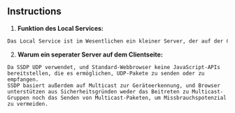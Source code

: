## Instructions

1. **Funktion des Local Services:**
  ```bash
  Das Local Service ist im Wesentlichen ein kleiner Server, der auf der Client-Seite ausgeführt werden muss, damit die Client-Seite eine SSDP-Suche für die Kamera durchführen kann.
  ```

2. **Warum ein seperater Server auf dem Clientseite:**
  ```
  Da SSDP UDP verwendet, und Standard-Webbrowser keine JavaScript-APIs bereitstellen, die es ermöglichen, UDP-Pakete zu senden oder zu empfangen. 
  SSDP basiert außerdem auf Multicast zur Geräteerkennung, und Browser unterstützen aus Sicherheitsgründen weder das Beitreten zu Multicast-Gruppen noch das Senden von Multicast-Paketen, um Missbrauchspotenzial zu vermeiden.
  ```